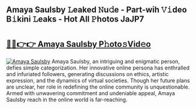 ## Amaya Saulsby 𝙻eaked 𝙽u𝚍e - Part-wih 𝚅𝚒deo B𝚒kini 𝙻eaks - Hot All 𝙿hotos JaJP7

# <h2><a href="http://ld5cx60.urlbe.top/?page=Amaya+Saulsby">🔗🔗👉👉 Amaya Saulsby P𝚑oto𝚜Vid𝚎o</a></h2>

[![Amaya Saulsby](https://i.imgur.com/eBuTRDB.gif)](http://ld5cx60.urlbe.top/?page=Amaya+Saulsby)
Amaya Saulsby, an intriguing and enigmatic person, defies simple categorization. Her innovative online persona has enthralled and infuriated followers, generating discussions on ethics, artistic expression, and the dynamics of virtual societies. Though her future plans are unclear, her role in redefining the online community is unquestionable. Armed with unwavering commitment and undeniable appeal, Amaya Saulsby reach in the online world is far-reaching.
